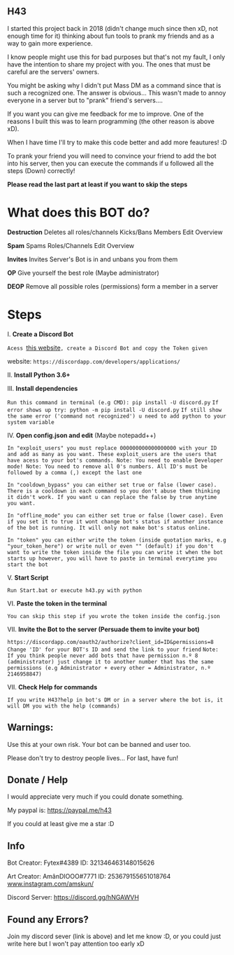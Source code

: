 ## H43

I started this project back in 2018 (didn't change much since then xD, not enough time for it) thinking about fun tools to prank my friends and as a way to gain more experience.

I know people might use this for bad purposes but that's not my fault, I only have the intention to share my project with you. The ones that must be careful are the servers' owners.

You might be asking why I didn't put Mass DM as a command since that is such a recognized one. The answer is obvious... This wasn't made to annoy everyone in a server but to "prank" friend's servers....

If you want you can give me feedback for me to improve. One of the reasons I built this was to learn programming (the other reason is above xD). 

When I have time I'll try to make this code better and add more feautures! :D

To prank your friend you will need to convince your friend to add the bot into his server, then you can execute the commands if u followed all the steps (Down) correctly!

**Please read the last part at least if you want to skip the steps** 

# What does this BOT do?
**Destruction**
Deletes all roles/channels
Kicks/Bans Members
Edit Overview

**Spam**
Spams Roles/Channels
Edit Overview

**Invites**
Invites Server's Bot is in and unbans you from them

**OP**
Give yourself the best role (Maybe administrator)

**DEOP**
Remove all possible roles (permissions) form a member in a server


# Steps

I. **Create a Discord Bot**

```Acess ```[this website](https://discordapp.com/developers/applications/)```, create a Discord Bot and copy the Token given```

website: ```https://discordapp.com/developers/applications/```

II. **Install Python 3.6+**

III. **Install dependencies**

```Run this command in terminal (e.g CMD): pip install -U discord.py```
```If error shows up try: python -m pip install -U discord.py```
```If still show the same error ('command not recognized') u need to add python to your system variable```

IV. **Open config.json and edit** (Maybe notepadd++)

```In "exploit_users" you must replace 000000000000000000 with your ID and add as many as you want. These exploit_users are the users that have acess to your bot's commands. Note: You need to enable Developer mode! Note: You need to remove all 0's numbers. All ID's must be followed by a comma (,) except the last one```

```In "cooldown_bypass" you can either set true or false (lower case). There is a cooldown in each command so you don't abuse them thinking it didn't work. If you want u can replace the false by true anytime you want.```

```In "offline_mode" you can either set true or false (lower case). Even if you set it to true it wont change bot's status if another instance of the bot is running. It will only not make bot's status online.```

```In "token" you can either write the token (inside quotation marks, e.g "your_token_here") or write null or even "" (default) if you don't want to write the token inside the file you can write it when the bot starts up however, you will have to paste in terminal everytime you start the bot```


V. **Start Script**

```Run Start.bat or execute h43.py with python```

VI. **Paste the token in the terminal**

```You can skip this step if you wrote the token inside the config.json```

VII. **Invite the Bot to the server (Persuade them to invite your bot)**

```https://discordapp.com/oauth2/authorize?client_id=ID&permissions=8       Change 'ID' for your BOT's ID and send the link to your friend```
```Note: If you think people never add bots that have permission n.º 8 (administrator) just change it to another number that has the same permissions (e.g Administrator + every other = Administrator, n.º 2146958847)```

VII. **Check Help for commands**

```If you write H43?help in bot's DM or in a server where the bot is, it will DM you with the help (commands)```

## Warnings:
Use this at your own risk. Your bot can be banned and user too.

Please don't try to destroy people lives... 
For last, have fun!

## Donate / Help
I would appreciate very much if you could donate something.

My paypal is: https://paypal.me/h43

If you could at least give me a star :D

## Info

Bot Creator: Fytex#4389     ID: 321346463148015626

Art Creator: AmânDIOOO#7771 ID: 253679155651018764        www.instagram.com/amskun/

Discord Server: https://discord.gg/hNGAWVH

## Found any Errors?

Join my discord sever (link is above) and let me know :D, or you could just write here but I won't pay attention too early xD


